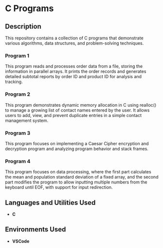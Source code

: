 <h1>C Programs</h1>

<h2>Description</h2>
This repository contains a collection of C programs that demonstrate various algorithms, data structures, and problem-solving techniques.
<br />

<h3>Program 1</h3>
This program reads and processes order data from a file, storing the information in parallel arrays. It prints the order records and generates detailed subtotal reports by order ID and product ID for analysis and tracking.
<br />

<h3>Program 2</h3>
This program demonstrates dynamic memory allocation in C using realloc() to manage a growing list of contact names entered by the user. It allows users to add, view, and prevent duplicate entries in a simple contact management system.
<br />

<h3>Program 3</h3>
This program focuses on implementing a Caesar Cipher encryption and decryption program and analyzing program behavior and stack frames.
<br />

<h3>Program 4</h3>
This program focuses on data processing, where the first part calculates the mean and population standard deviation of a fixed array, and the second part modifies the program to allow inputting multiple numbers from the keyboard until EOF, with support for input redirection.
<br />

<h2>Languages and Utilities Used</h2>

- <b>C</b> 

<h2>Environments Used </h2>

- <b>VSCode</b>




<!--
 ```diff
- text in red
+ text in green
! text in orange
# text in gray
@@ text in purple (and bold)@@
```
--!>
